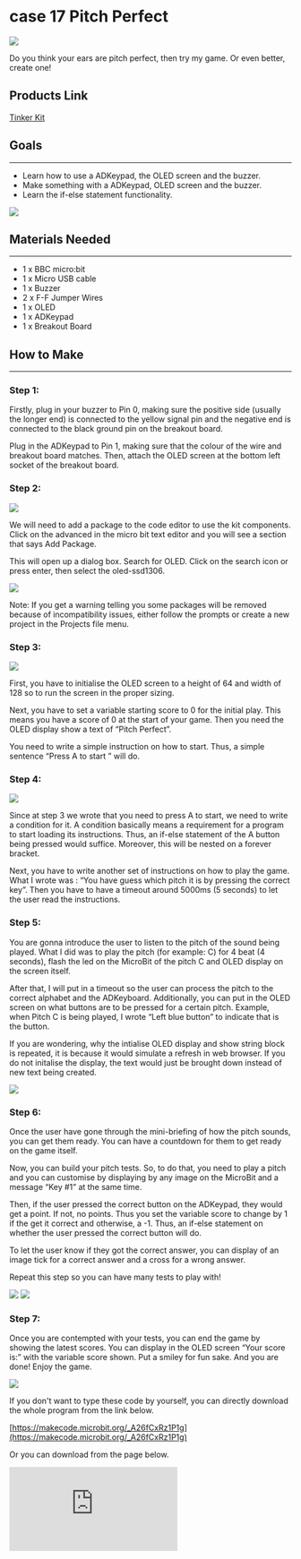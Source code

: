 ﻿# case 17 Pitch Perfect

![](https://wiki-media-ef.oss-cn-hongkong.aliyuncs.com/i18n/en/docusaurus-plugin-content-docs/current/microbit/getting-started/microbit-tinker-kit/images/3UvMa0h.jpg)

Do you think your ears are pitch perfect, then try my game. Or even better, create one!

## Products Link

[Tinker Kit](https://www.elecfreaks.com/micro-bit-tinker-kit.html)

## Goals
---

- Learn how to use a ADKeypad, the OLED screen and the buzzer.
- Make something with a ADKeypad, OLED screen and the buzzer.
- Learn the if-else statement functionality.

![](https://wiki-media-ef.oss-cn-hongkong.aliyuncs.com/i18n/en/docusaurus-plugin-content-docs/current/microbit/getting-started/microbit-tinker-kit/images/lNJbWPG.jpg)


## Materials Needed
---

- 1 x BBC micro:bit
- 1 x Micro USB cable
- 1 x Buzzer
- 2 x F-F Jumper Wires
- 1 x OLED
- 1 x ADKeypad
- 1 x Breakout Board


## How to Make
---

### Step 1:

Firstly, plug in your buzzer to Pin 0, making sure the positive side (usually the longer end) is connected to the yellow signal pin and the negative end is connected to the black ground  pin on the breakout board.

Plug in the ADKeypad to Pin 1, making sure that the colour of the wire and breakout board matches. Then, attach the OLED screen at the bottom left socket of the breakout board.

### Step 2:

![](https://wiki-media-ef.oss-cn-hongkong.aliyuncs.com/i18n/en/docusaurus-plugin-content-docs/current/microbit/getting-started/microbit-tinker-kit/images/CmT2k2T.png)

We will need to add a package to the code editor to use the kit components. Click on the advanced in the micro bit text editor and you will see a section that says Add Package.

This will open up a dialog box. Search for OLED. Click on the search icon or press enter, then select the oled-ssd1306.

![](https://wiki-media-ef.oss-cn-hongkong.aliyuncs.com/i18n/en/docusaurus-plugin-content-docs/current/microbit/getting-started/microbit-tinker-kit/images/hykIyTd.png)

Note: If you get a warning telling you some packages will be removed because of incompatibility issues, either follow the prompts or create a new project in the  Projects file menu.

### Step 3:

![](https://wiki-media-ef.oss-cn-hongkong.aliyuncs.com/i18n/en/docusaurus-plugin-content-docs/current/microbit/getting-started/microbit-tinker-kit/images/ZGzxDCO.png)

First, you have to initialise the OLED screen to a height of 64 and width of 128 so to run the screen in the proper sizing.

Next, you have to set a variable starting score to 0 for the initial play. This means you have a score of 0 at the start of your game. Then you need the OLED display show a text of “Pitch Perfect”.

You need to write a simple instruction on how to start. Thus, a simple sentence “Press A to start ” will do.

### Step 4:

![](https://wiki-media-ef.oss-cn-hongkong.aliyuncs.com/i18n/en/docusaurus-plugin-content-docs/current/microbit/getting-started/microbit-tinker-kit/images/WmBJnOV.png)

Since at step 3 we wrote that you need to press A to start, we need to write a condition for it. A condition basically means a requirement for a program to start loading its instructions. Thus, an if-else statement of the A button being pressed would suffice. Moreover, this will be nested on a forever bracket.

Next, you have to write another set of instructions on how to play the game. What I wrote was : “You have guess which pitch it is by pressing the correct key”. Then you have to have a timeout around 5000ms (5 seconds) to let the user read the instructions.

### Step 5:

You are gonna introduce the user to listen to the pitch of the sound being played. What I did was to play the pitch (for example: C) for 4 beat (4 seconds), flash the led on the MicroBit of the pitch C and OLED display on the screen itself.

After that, I will put in a timeout so the user can process the pitch to the correct alphabet and the ADKeyboard. Additionally, you can put in the OLED screen on what buttons are to be pressed for a certain pitch. Example, when Pitch C is being played, I wrote “Left blue button” to indicate that is the button.

If you are wondering, why the intialise OLED display and show string block is repeated, it is because it would simulate a refresh in web browser. If you do not initalise the display, the text would just be brought down instead of new text being created.

![](https://wiki-media-ef.oss-cn-hongkong.aliyuncs.com/i18n/en/docusaurus-plugin-content-docs/current/microbit/getting-started/microbit-tinker-kit/images/8abBXgw.png)

### Step 6:

Once the user have gone through the mini-briefing of how the pitch sounds, you can get them ready. You can have a countdown for them to get ready on the game itself.

Now, you can build your pitch tests. So, to do that, you need to play a pitch and you can customise by displaying by any image on the MicroBit and a message “Key #1” at the same time.

Then, if the user pressed the correct button on the ADKeypad, they would get a point. If not, no points. Thus you set the variable score to change by 1 if the get it correct and otherwise, a -1. Thus, an if-else statement on whether the user pressed the correct button will do.

To let the user know if they got the correct answer, you can display of an image tick for a correct answer and a cross for a wrong answer.

Repeat this step so you can have many tests to play with!

![](https://wiki-media-ef.oss-cn-hongkong.aliyuncs.com/i18n/en/docusaurus-plugin-content-docs/current/microbit/getting-started/microbit-tinker-kit/images/CqWtEwD.png)
![](https://wiki-media-ef.oss-cn-hongkong.aliyuncs.com/i18n/en/docusaurus-plugin-content-docs/current/microbit/getting-started/microbit-tinker-kit/images/jl3ogKg.png)

### Step 7:

Once you are contempted with your tests, you can end the game by showing the latest scores. You can display in the OLED screen “Your score is:” with the variable score shown. Put a smiley for fun sake.
And you are done! Enjoy the game.

![](https://wiki-media-ef.oss-cn-hongkong.aliyuncs.com/i18n/en/docusaurus-plugin-content-docs/current/microbit/getting-started/microbit-tinker-kit/images/a4LAQac.png)

If you don't want to type these code by yourself, you can directly download the whole program from the link below.

[https://makecode.microbit.org/_A26fCxRz1P1g](https://makecode.microbit.org/_A26fCxRz1P1g)

Or you can download from the page below.

<div
    style={{
        position: 'relative',
        paddingBottom: '60%',
        overflow: 'hidden',
    }}
>
    <iframe
        src="https://makecode.microbit.org/_A26fCxRz1P1g"
        frameborder="0"
        sandbox="allow-popups allow-forms allow-scripts allow-same-origin"
        style={{
            position: 'absolute',
            width: '100%',
            height: '100%',
        }}
    />
</div>
